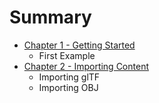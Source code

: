 # Summary

* [Chapter 1 - Getting Started](chapter_1_-_getting_started.md)
   * First Example
* [Chapter 2 - Importing Content](chapter_2_-_importing_content.md)
   * Importing glTF
   * Importing OBJ


